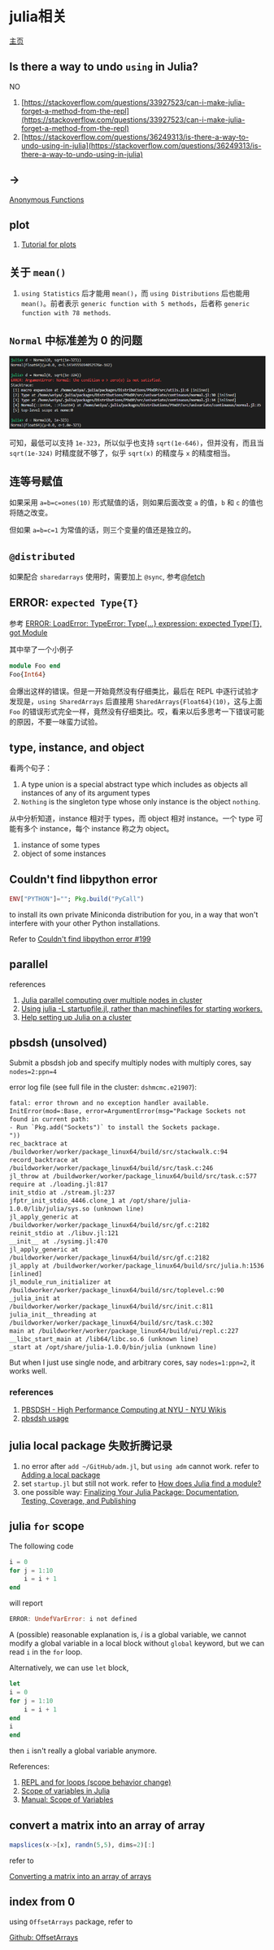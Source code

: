 # julia相关

[主页](https://julialang.org/)

## Is there a way to undo `using` in Julia?

NO

1. [https://stackoverflow.com/questions/33927523/can-i-make-julia-forget-a-method-from-the-repl](https://stackoverflow.com/questions/33927523/can-i-make-julia-forget-a-method-from-the-repl)
2. [https://stackoverflow.com/questions/36249313/is-there-a-way-to-undo-using-in-julia](https://stackoverflow.com/questions/36249313/is-there-a-way-to-undo-using-in-julia) 


## ->

[Anonymous Functions](https://docs.julialang.org/en/v0.6.1/manual/functions/#man-anonymous-functions-1)

## plot

1. [Tutorial for plots](http://docs.juliaplots.org/latest/tutorial/)


## 关于 `mean()`

1. `using Statistics` 后才能用 `mean()`，而 `using Distributions` 后也能用 `mean()`。前者表示 `generic function with 5 methods`，后者称 `generic function with 78 methods`.

## `Normal` 中标准差为 0 的问题

![](normal-zero-var.png)

可知，最低可以支持 `1e-323`，所以似乎也支持 `sqrt(1e-646)`，但并没有，而且当 `sqrt(1e-324)` 时精度就不够了，似乎 `sqrt(x)` 的精度与 `x` 的精度相当。

## 连等号赋值

如果采用 `a=b=c=ones(10)` 形式赋值的话，则如果后面改变 `a` 的值，`b` 和 `c` 的值也将随之改变。

但如果 `a=b=c=1` 为常值的话，则三个变量的值还是独立的。

## `@distributed`

如果配合 `sharedarrays` 使用时，需要加上 `@sync`, 参考[@fetch](https://docs.julialang.org/en/v1/stdlib/Distributed/#Distributed.@fetch)

## ERROR: `expected Type{T}`

参考 [ERROR: LoadError: TypeError: Type{...} expression: expected Type{T}, got Module](https://discourse.julialang.org/t/error-loaderror-typeerror-type-expression-expected-type-t-got-module/1230/4)

其中举了一个小例子

```julia
module Foo end
Foo{Int64}
```

会爆出这样的错误。但是一开始竟然没有仔细类比，最后在 REPL 中逐行试验才发现是，`using SharedArrays` 后直接用 `SharedArrays{Float64}(10)`，这与上面 `Foo` 的错误形式完全一样，竟然没有仔细类比。哎，看来以后多思考一下错误可能的原因，不要一味蛮力试验。

## type, instance, and object

看两个句子：

1. A type union is a special abstract type which includes as objects all instances of any of its argument types
2. `Nothing` is the singleton type whose only instance is the object `nothing`.

从中分析知道，instance 相对于 types，而 object 相对 instance。一个 type 可能有多个 instance，每个 instance 称之为 object。

1. instance of some types
2. object of some instances

## Couldn't find libpython error

```julia
ENV["PYTHON"]=""; Pkg.build("PyCall")
```

to install its own private Miniconda distribution for you, in a way that won't interfere with your other Python installations.

Refer to [Couldn't find libpython error #199](https://github.com/JuliaPy/PyCall.jl/issues/199)

## parallel

references

1. [Julia parallel computing over multiple nodes in cluster](https://stackoverflow.com/questions/43079309/julia-parallel-computing-over-multiple-nodes-in-cluster)
2. [Using julia -L startupfile.jl, rather than machinefiles for starting workers.](https://white.ucc.asn.au/2017/08/17/starting-workers.html)
3. [Help setting up Julia on a cluster](https://discourse.julialang.org/t/help-setting-up-julia-on-a-cluster/5519)

## pbsdsh (unsolved)

Submit a pbsdsh job and specify multiply nodes with multiply cores, say `nodes=2:ppn=4`

error log file (see full file in the cluster: `dshmcmc.e21907`): 

```
fatal: error thrown and no exception handler available.
InitError(mod=:Base, error=ArgumentError(msg="Package Sockets not found in current path:
- Run `Pkg.add("Sockets")` to install the Sockets package.
"))
rec_backtrace at /buildworker/worker/package_linux64/build/src/stackwalk.c:94
record_backtrace at /buildworker/worker/package_linux64/build/src/task.c:246
jl_throw at /buildworker/worker/package_linux64/build/src/task.c:577
require at ./loading.jl:817
init_stdio at ./stream.jl:237
jfptr_init_stdio_4446.clone_1 at /opt/share/julia-1.0.0/lib/julia/sys.so (unknown line)
jl_apply_generic at /buildworker/worker/package_linux64/build/src/gf.c:2182
reinit_stdio at ./libuv.jl:121
__init__ at ./sysimg.jl:470
jl_apply_generic at /buildworker/worker/package_linux64/build/src/gf.c:2182
jl_apply at /buildworker/worker/package_linux64/build/src/julia.h:1536 [inlined]
jl_module_run_initializer at /buildworker/worker/package_linux64/build/src/toplevel.c:90
_julia_init at /buildworker/worker/package_linux64/build/src/init.c:811
julia_init__threading at /buildworker/worker/package_linux64/build/src/task.c:302
main at /buildworker/worker/package_linux64/build/ui/repl.c:227
__libc_start_main at /lib64/libc.so.6 (unknown line)
_start at /opt/share/julia-1.0.0/bin/julia (unknown line)
```

But when I just use single node, and arbitrary cores, say `nodes=1:ppn=2`, it works well.

### references

1. [PBSDSH - High Performance Computing at NYU - NYU Wikis](https://wikis.nyu.edu/display/NYUHPC/PBSDSH)
2. [pbsdsh usage](http://docs.adaptivecomputing.com/torque/4-1-3/Content/topics/commands/pbsdsh.htm)

## julia local package 失败折腾记录

1. no error after `add ~/GitHub/adm.jl`, but `using adm` cannot work. refer to [Adding a local package](https://docs.julialang.org/en/latest/stdlib/Pkg/#Adding-a-local-package-1)
2. set `startup.jl` but still not work. refer to [How does Julia find a module?](https://en.wikibooks.org/wiki/Introducing_Julia/Modules_and_packages)
3. one possible way: [Finalizing Your Julia Package: Documentation, Testing, Coverage, and Publishing](http://www.stochasticlifestyle.com/finalizing-julia-package-documentation-testing-coverage-publishing/)

## julia `for` scope

The following code
```julia
i = 0
for j = 1:10
    i = i + 1
end
```
will report 
```julia
ERROR: UndefVarError: i not defined
```

A (possible) reasonable explanation is, $i$ is a global variable, we cannot modify a global variable in a local block without `global` keyword, but we can read `i` in the `for` loop.

Alternatively, we can use `let` block,

```julia
let
i = 0
for j = 1:10
    i = i + 1
end
i
end
```

then `i` isn't really a global variable anymore.

References:

1. [REPL and for loops (scope behavior change)](https://discourse.julialang.org/t/repl-and-for-loops-scope-behavior-change/13514/3)
2. [Scope of variables in Julia](https://stackoverflow.com/questions/51930537/scope-of-variables-in-julia/)
3. [Manual: Scope of Variables](https://docs.julialang.org/en/v1/manual/variables-and-scoping/index.html)

## convert a matrix into an array of array


```julia
mapslices(x->[x], randn(5,5), dims=2)[:]
```

refer to 

[Converting a matrix into an array of arrays](https://discourse.julialang.org/t/converting-a-matrix-into-an-array-of-arrays/17038)

## index from 0

using `OffsetArrays` package, refer to

[Github: OffsetArrays](https://github.com/JuliaArrays/OffsetArrays.jl)